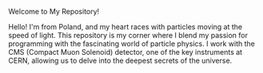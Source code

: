 Welcome to My Repository!

Hello! I'm from Poland, and my heart races with particles moving at the speed of light. This repository is my corner where I blend my passion for programming with the fascinating world of particle physics. I work with the CMS (Compact Muon Solenoid) detector, one of the key instruments at CERN, allowing us to delve into the deepest secrets of the universe.

